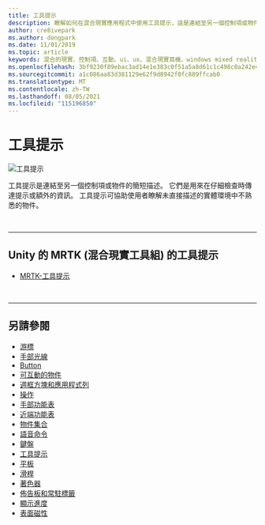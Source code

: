 ```yaml
---
title: 工具提示
description: 瞭解如何在混合現實應用程式中使用工具提示，這是連結至另一個控制項或物件的簡短描述。
author: cre8ivepark
ms.author: dongpark
ms.date: 11/01/2019
ms.topic: article
keywords: 混合的現實、控制項、互動、ui、ux、混合現實耳機、windows mixed reality 耳機、虛擬實境耳機、HoloLens、工具提示、MRTK、混合現實工具組
ms.openlocfilehash: 3bf9230f89ebac3ad14e1e383c0f51a5a8d61c1c498c0a242e4dffbd1488bdbf
ms.sourcegitcommit: a1c086aa83d381129e62f9d8942f0fc889ffcab0
ms.translationtype: MT
ms.contentlocale: zh-TW
ms.lasthandoff: 08/05/2021
ms.locfileid: "115196850"
---
```

# <a name="tooltip"></a>工具提示

![工具提示](images/UX_Hero_Tooltip.jpg)

工具提示是連結至另一個控制項或物件的簡短描述。 它們是用來在仔細檢查時傳達提示或額外的資訊。 工具提示可協助使用者瞭解未直接描述的實體環境中不熟悉的物件。 

<br>

---

## <a name="tooltip-in-mrtk-mixed-reality-toolkit-for-unity"></a>Unity 的 MRTK (混合現實工具組) 的工具提示

* [MRTK-工具提示](/windows/mixed-reality/mrtk-unity/features/ux-building-blocks/tooltip)

<br>

---

## <a name="see-also"></a>另請參閱

* [游標](cursors.md)
* [手部光線](point-and-commit.md)
* [Button](button.md)
* [可互動的物件](interactable-object.md)
* [週框方塊和應用程式列](app-bar-and-bounding-box.md)
* [操作](direct-manipulation.md)
* [手部功能表](hand-menu.md)
* [近端功能表](near-menu.md)
* [物件集合](object-collection.md)
* [語音命令](voice-input.md)
* [鍵盤](keyboard.md)
* [工具提示](tooltip.md)
* [平板](slate.md)
* [滑桿](slider.md)
* [著色器](shader.md)
* [佈告板和常駐標籤](billboarding-and-tag-along.md)
* [顯示進度](progress.md)
* [表面磁性](surface-magnetism.md)